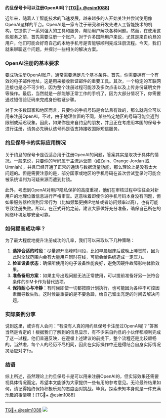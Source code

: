 **约旦保号卡可以注册OpenAI吗？[[TG💪+ @esim1088](https://t.me/s/esim1088)]**

近年来，随着人工智能技术的飞速发展，越来越多的人开始关注并尝试使用像OpenAI这样的平台。OpenAI是一家专注于研究和开发先进人工智能技术的机构，它提供了一系列强大的工具和服务，帮助用户解决各种问题。然而，在使用这些服务之前，首先需要注册一个账户。对于许多国际用户来说，尤其是来自约旦的用户，他们可能会好奇自己的本地手机号是否能够顺利完成注册流程。今天，我们就来聊聊这个问题，并探讨一些相关的解决方案。

### OpenAI注册的基本要求

要成功注册OpenAI账户，通常需要满足几个基本条件。首先，你需要拥有一个有效的电子邮件地址，这是用来接收验证邮件的重要工具。其次，一个稳定的互联网连接也是必不可少的，因为整个注册过程可能涉及多次点击以及上传身份证明文件等操作。最后，当然就是一部能够正常工作的手机了，因为大部分情况下，你需要通过短信验证码来完成身份验证步骤。

对于大多数国家和地区而言，只要你的手机号码是合法且有效的，那么就完全可以用来注册OpenAI。不过，由于地理位置的不同，某些特定地区的号码可能会遇到限制或延迟现象。因此，如果你是来自约旦的朋友，并且正在考虑用本国的保号卡进行注册，请务必先确认该号码是否支持接收国际短信服务。

### 约旦保号卡的实际应用情况

关于约旦的保号卡是否适合用于注册OpenAI的问题，答案其实是取决于具体的情况。一般来说，只要你的号码属于主流运营商（如Zain、Orange Jordan 或 Umniah），并且已经开通了正常的通话与数据流量功能，那么理论上是没有太大问题的。但是需要注意的是，部分国家或地区的手机号码在首次尝试登录时可能会被系统误判为可疑来源而遭到封锁。

此外，考虑到OpenAI对用户隐私保护的高度重视，他们在审核过程中往往会对新用户的地理位置信息进行严格审查。这意味着即使你的手机号码本身没有问题，但如果服务器检测到异常行为（比如频繁更换IP地址或者访问频率过高），也有可能导致注册失败。所以，在正式开始之前，建议大家做好充分准备，确保自己所在的网络环境足够安全可靠。

### 如何提高成功率？

为了最大程度地提升注册成功的几率，我们可以采取以下几种策略：

1. **选择合适的时段**：尽量避开高峰时间段，比如早晨起床后或晚上睡觉前，因为此时全球范围内会有大量用户同时在线，可能会给系统造成一定压力。
2. **检查设备状态**：确保所使用的电子设备性能良好，避免因硬件故障影响体验效果。
3. **准备备用方案**：如果主号出现问题无法正常使用，可以提前准备好另一张符合条件的SIM卡作为替代选项。
4. **保持耐心与冷静**：有时候即使一切都按照计划执行，也可能因为各种不可控因素而导致失败。这时候最重要的是不要急躁，给自己留出充足的时间去解决问题。

### 实际案例分享

说到这里，或许有人会问：“有没有人真的用约旦保号卡注册过OpenAI呢？”答案当然是肯定的！根据我们了解到的信息显示，有不少来自约旦的小伙伴都顺利完成了这一过程。他们普遍反映，在遵循上述建议的前提下，整个流程还是比较顺畅的。当然啦，每个人的经历不尽相同，因此在实际操作中还是得结合自身实际情况灵活应对才行。

### 结语

综上所述，虽然理论上约旦保号卡是可以用来注册OpenAI的，但实际效果还需要视具体情况而定。希望本文能够为大家提供一些有用的参考意见。无论最终结果如何，请记得始终保持积极乐观的态度面对挑战。毕竟，探索未知本身就是一件充满乐趣的事情嘛！[[TG💪+ @esim1088](https://t.me/s/esim1088)]

---

[TG💪+ @esim1088](https://t.me/s/esim1088) ![](https://i.postimg.cc/4NQfJmqS/Snipaste-2025-05-13-00-14-12.png)